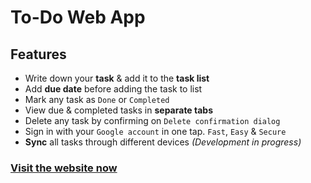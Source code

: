 # To-Do Web App

## Features
- Write down your **task** & add it to the **task list**
- Add **due date** before adding the task to list
- Mark any task as `Done` or `Completed`
- View due & completed tasks in **separate tabs**
- Delete any task by confirming on `Delete confirmation dialog`
- Sign in with your `Google account` in one tap. `Fast`, `Easy` & `Secure`
- **Sync** all tasks through different devices _(Development in progress)_

### [Visit the website now](https://to-do-srt.netlify.app/)
